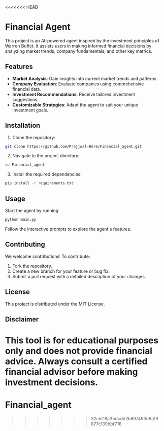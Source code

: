 <<<<<<< HEAD
# Financial Agent

This project is an AI-powered agent inspired by the investment principles of Warren Buffet. It assists users in making informed financial decisions by analyzing market trends, company fundamentals, and other key metrics.

## Features

- **Market Analysis**: Gain insights into current market trends and patterns.
- **Company Evaluation**: Evaluate companies using comprehensive financial data.
- **Investment Recommendations**: Receive tailored investment suggestions.
- **Customizable Strategies**: Adapt the agent to suit your unique investment goals.

## Installation

1. Clone the repository:
  ```bash
  git clone https://github.com/Prajjwal-Here/Financial_agent.git
  ```
2. Navigate to the project directory:
  ```bash
  cd Financial_agent
  ```
3. Install the required dependencies:
  ```bash
  pip install -r requirements.txt
  ```

## Usage

Start the agent by running:
```bash
python main.py
```

Follow the interactive prompts to explore the agent's features.

## Contributing

We welcome contributions! To contribute:
1. Fork the repository.
2. Create a new branch for your feature or bug fix.
3. Submit a pull request with a detailed description of your changes.

## License

This project is distributed under the [MIT License](LICENSE).

## Disclaimer

This tool is for educational purposes only and does not provide financial advice. Always consult a certified financial advisor before making investment decisions.
=======
# Financial_agent
>>>>>>> 32cbf19a35dcdd2b697463e6a19877c139bbf716
